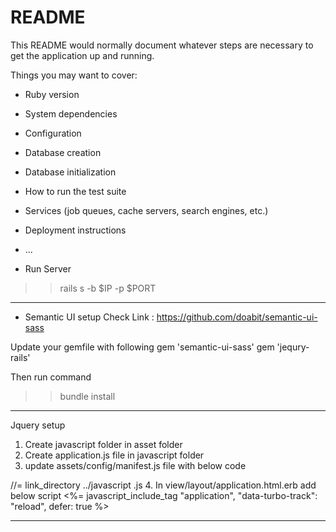 # README

This README would normally document whatever steps are necessary to get the
application up and running.

Things you may want to cover:

* Ruby version

* System dependencies

* Configuration

* Database creation

* Database initialization

* How to run the test suite

* Services (job queues, cache servers, search engines, etc.)

* Deployment instructions

* ...

* Run Server
>> rails s -b $IP -p $PORT

-----------------------------------------------------------------------
* Semantic UI setup
Check Link : https://github.com/doabit/semantic-ui-sass

Update your gemfile with following
gem 'semantic-ui-sass'
gem 'jequry-rails'

Then run command
>> bundle install

------------------------------------------------------------------------
Jquery setup
1. Create javascript folder in asset folder
2. Create application.js file in javascript folder
3. update assets/config/manifest.js file with below code

//= link_directory ../javascript .js
4. In view/layout/application.html.erb add below script
<%= javascript_include_tag "application", "data-turbo-track": "reload", defer: true %>

-----------------------------------------------------------------------------------


